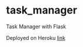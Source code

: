 # task_manager
Task Manager with Flask

Deployed on Heroku
[link](https://firsttaskmaster.herokuapp.com/)
